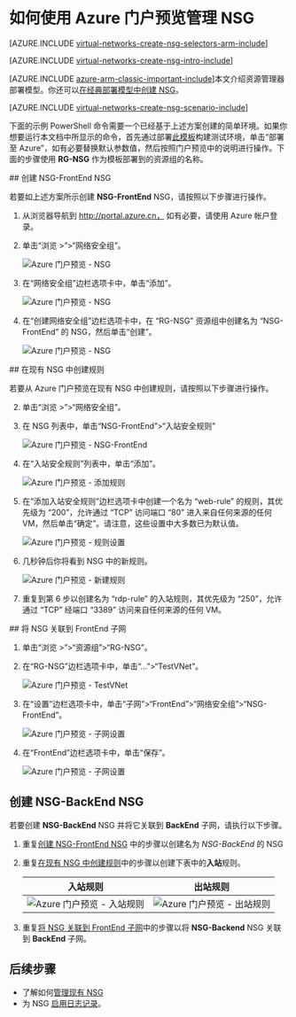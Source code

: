 <!-- ARM: tested -->

<properties 
   pageTitle="如何使用 Azure 门户预览在 ARM 模式下创建 NSG | Azure"
   description="了解如何使用 Azure 门户预览在 ARM 模式下创建和部署 NSG"
   services="virtual-network"
   documentationCenter="na"
   authors="telmosampaio"
   manager="carmonm"
   editor="tysonn"
   tags="azure-resource-manager"
/>
<tags
	ms.service="virtual-network"
	ms.date="02/04/2016"
	wacn.date="07/04/2016"/>

# 如何使用 Azure 门户预览管理 NSG

[AZURE.INCLUDE [virtual-networks-create-nsg-selectors-arm-include](../includes/virtual-networks-create-nsg-selectors-arm-include.md)]

[AZURE.INCLUDE [virtual-networks-create-nsg-intro-include](../includes/virtual-networks-create-nsg-intro-include.md)]

[AZURE.INCLUDE [azure-arm-classic-important-include](../includes/azure-arm-classic-important-include.md)]本文介绍资源管理器部署模型。你还可以[在经典部署模型中创建 NSG](/documentation/articles/virtual-networks-create-nsg-classic-ps)。

[AZURE.INCLUDE [virtual-networks-create-nsg-scenario-include](../includes/virtual-networks-create-nsg-scenario-include.md)]

下面的示例 PowerShell 命令需要一个已经基于上述方案创建的简单环境。如果你想要运行本文档中所显示的命令，首先通过部署[此模板](http://github.com/telmosampaio/azure-templates/tree/master/201-IaaS-WebFrontEnd-SQLBackEnd)构建测试环境，单击“部署至 Azure”，如有必要替换默认参数值，然后按照门户预览中的说明进行操作。下面的步骤使用 **RG-NSG** 作为模板部署到的资源组的名称。

##<a name="Create-the-NSG-FrontEnd-NSG"></a> 创建 NSG-FrontEnd NSG

若要如上述方案所示创建 **NSG-FrontEnd** NSG，请按照以下步骤进行操作。

1. 从浏览器导航到 http://portal.azure.cn， 如有必要，请使用 Azure 帐户登录。
2. 单击“浏览 >”>“网络安全组”。

    ![Azure 门户预览 - NSG](./media/virtual-networks-create-nsg-arm-pportal/figure11.png)

3. 在“网络安全组”边栏选项卡中，单击“添加”。
  
    ![Azure 门户预览 - NSG](./media/virtual-networks-create-nsg-arm-pportal/figure12.png)

4. 在“创建网络安全组”边栏选项卡中，在 “RG-NSG” 资源组中创建名为 “NSG-FrontEnd” 的 NSG，然后单击“创建”。

	![Azure 门户预览 - NSG](./media/virtual-networks-create-nsg-arm-pportal/figure13.png)

##<a name="Create-rules-in-an-existing-NSG"></a> 在现有 NSG 中创建规则

若要从 Azure 门户预览在现有 NSG 中创建规则，请按照以下步骤进行操作。

2. 单击“浏览 >”>“网络安全组”。

3. 在 NSG 列表中，单击“NSG-FrontEnd”>“入站安全规则”

	![Azure 门户预览 - NSG-FrontEnd](./media/virtual-networks-create-nsg-arm-pportal/figure2.png)

4. 在“入站安全规则”列表中，单击“添加”。

	![Azure 门户预览 - 添加规则](./media/virtual-networks-create-nsg-arm-pportal/figure3.png)

5. 在“添加入站安全规则”边栏选项卡中创建一个名为 “web-rule” 的规则，其优先级为 “200”，允许通过 “TCP” 访问端口 “80” 进入来自任何来源的任何 VM，然后单击“确定”。请注意，这些设置中大多数已为默认值。

	![Azure 门户预览 - 规则设置](./media/virtual-networks-create-nsg-arm-pportal/figure4.png)

6. 几秒钟后你将看到 NSG 中的新规则。

	![Azure 门户预览 - 新建规则](./media/virtual-networks-create-nsg-arm-pportal/figure5.png)

7. 重复到第 6 步以创建名为 “rdp-rule” 的入站规则，其优先级为 “250”，允许通过 “TCP” 经端口 “3389” 访问来自任何来源的任何 VM。

##<a name="Associate-the-NSG-to-the-FrontEnd-subnet"></a> 将 NSG 关联到 FrontEnd 子网

1. 单击“浏览 >”>“资源组”>“RG-NSG”。
2. 在“RG-NSG”边栏选项卡中，单击“...”>“TestVNet”。

	![Azure 门户预览 - TestVNet](./media/virtual-networks-create-nsg-arm-pportal/figure14.png)

3. 在“设置”边栏选项卡中，单击“子网”>“FrontEnd”>“网络安全组”>“NSG-FrontEnd”。

	![Azure 门户预览 - 子网设置](./media/virtual-networks-create-nsg-arm-pportal/figure15.png)

4. 在“FrontEnd”边栏选项卡中，单击“保存”。

	![Azure 门户预览 - 子网设置](./media/virtual-networks-create-nsg-arm-pportal/figure16.png)

## 创建 NSG-BackEnd NSG

若要创建 **NSG-BackEnd** NSG 并将它关联到 **BackEnd** 子网，请执行以下步骤。

1. 重复[创建 NSG-FrontEnd NSG](#Create-the-NSG-FrontEnd-NSG) 中的步骤以创建名为 *NSG-BackEnd* 的 NSG
2. 重复[在现有 NSG 中创建规则](#Create-rules-in-an-existing-NSG)中的步骤以创建下表中的**入站**规则。

	|入站规则|出站规则|
	|---|---|
	|![Azure 门户预览 - 入站规则](./media/virtual-networks-create-nsg-arm-pportal/figure17.png)|![Azure 门户预览 - 出站规则](./media/virtual-networks-create-nsg-arm-pportal/figure18.png)|

3. 重复[将 NSG 关联到 FrontEnd 子网](#Associate-the-NSG-to-the-FrontEnd-subnet)中的步骤以将 **NSG-Backend** NSG 关联到 **BackEnd** 子网。

## 后续步骤

- 了解如何[管理现有 NSG](/documentation/articles/virtual-network-manage-nsg-arm-portal)
- 为 NSG [启用日志记录](/documentation/articles/virtual-network-nsg-manage-log)。

<!---HONumber=Mooncake_0516_2016-->
